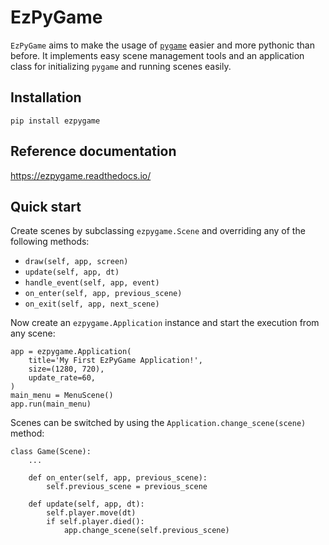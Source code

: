 # EzPyGame

`EzPyGame` aims to make the usage of [`pygame`](https://www.pygame.org/)
easier and more pythonic than before.  It implements easy scene management tools and an application class for initializing `pygame` and running scenes easily.


## Installation

    pip install ezpygame


## Reference documentation

https://ezpygame.readthedocs.io/


## Quick start

Create scenes by subclassing `ezpygame.Scene` and overriding any of the following methods:

 - `draw(self, app, screen)`
 - `update(self, app, dt)`
 - `handle_event(self, app, event)`
 - `on_enter(self, app, previous_scene)`
 - `on_exit(self, app, next_scene)`

Now create an `ezpygame.Application` instance and start the execution from any scene:

    app = ezpygame.Application(
        title='My First EzPyGame Application!',
        size=(1280, 720),
        update_rate=60,
    )
    main_menu = MenuScene()
    app.run(main_menu)

Scenes can be switched by using the `Application.change_scene(scene)` method:

    class Game(Scene):
        ...

        def on_enter(self, app, previous_scene):
            self.previous_scene = previous_scene
        
        def update(self, app, dt):
            self.player.move(dt)
            if self.player.died():
                app.change_scene(self.previous_scene)
